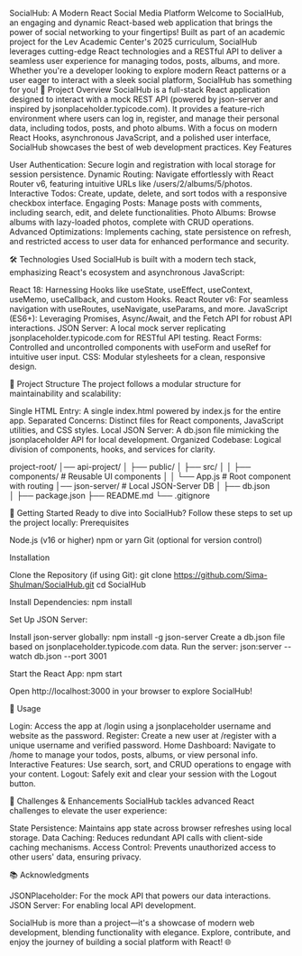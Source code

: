 SocialHub: A Modern React Social Media Platform
Welcome to SocialHub, an engaging and dynamic React-based web application that brings the power of social networking to your fingertips! Built as part of an academic project for the Lev Academic Center's 2025 curriculum, SocialHub leverages cutting-edge React technologies and a RESTful API to deliver a seamless user experience for managing todos, posts, albums, and more. Whether you're a developer looking to explore modern React patterns or a user eager to interact with a sleek social platform, SocialHub has something for you!
🚀 Project Overview
SocialHub is a full-stack React application designed to interact with a mock REST API (powered by json-server and inspired by jsonplaceholder.typicode.com). It provides a feature-rich environment where users can log in, register, and manage their personal data, including todos, posts, and photo albums. With a focus on modern React Hooks, asynchronous JavaScript, and a polished user interface, SocialHub showcases the best of web development practices.
Key Features

User Authentication: Secure login and registration with local storage for session persistence.
Dynamic Routing: Navigate effortlessly with React Router v6, featuring intuitive URLs like /users/2/albums/5/photos.
Interactive Todos: Create, update, delete, and sort todos with a responsive checkbox interface.
Engaging Posts: Manage posts with comments, including search, edit, and delete functionalities.
Photo Albums: Browse albums with lazy-loaded photos, complete with CRUD operations.
Advanced Optimizations: Implements caching, state persistence on refresh, and restricted access to user data for enhanced performance and security.

🛠️ Technologies Used
SocialHub is built with a modern tech stack, emphasizing React's ecosystem and asynchronous JavaScript:

React 18: Harnessing Hooks like useState, useEffect, useContext, useMemo, useCallback, and custom Hooks.
React Router v6: For seamless navigation with useRoutes, useNavigate, useParams, and more.
JavaScript (ES6+): Leveraging Promises, Async/Await, and the Fetch API for robust API interactions.
JSON Server: A local mock server replicating jsonplaceholder.typicode.com for RESTful API testing.
React Forms: Controlled and uncontrolled components with useForm and useRef for intuitive user input.
CSS: Modular stylesheets for a clean, responsive design.

📂 Project Structure
The project follows a modular structure for maintainability and scalability:

Single HTML Entry: A single index.html powered by index.js for the entire app.
Separated Concerns: Distinct files for React components, JavaScript utilities, and CSS styles.
Local JSON Server: A db.json file mimicking the jsonplaceholder API for local development.
Organized Codebase: Logical division of components, hooks, and services for clarity.

project-root/
│── api-project/
│  ├── public/
│  ├── src/
│  │   ├── components/     # Reusable UI components
│  │   └── App.js          # Root component with routing
│── json-server/            # Local JSON-Server DB
│  ├── db.json            
│  ├── package.json
├── README.md
└── .gitignore

🌟 Getting Started
Ready to dive into SocialHub? Follow these steps to set up the project locally:
Prerequisites

Node.js (v16 or higher)
npm or yarn
Git (optional for version control)

Installation

Clone the Repository (if using Git):
git clone https://github.com/Sima-Shulman/SocialHub.git
cd SocialHub


Install Dependencies:
npm install


Set Up JSON Server:

Install json-server globally: npm install -g json-server
Create a db.json file based on jsonplaceholder.typicode.com data.
Run the server: json:server --watch db.json --port 3001


Start the React App:
npm start

Open http://localhost:3000 in your browser to explore SocialHub!


🎨 Usage

Login: Access the app at /login using a jsonplaceholder username and website as the password.
Register: Create a new user at /register with a unique username and verified password.
Home Dashboard: Navigate to /home to manage your todos, posts, albums, or view personal info.
Interactive Features: Use search, sort, and CRUD operations to engage with your content.
Logout: Safely exit and clear your session with the Logout button.

🧪 Challenges & Enhancements
SocialHub tackles advanced React challenges to elevate the user experience:

State Persistence: Maintains app state across browser refreshes using local storage.
Data Caching: Reduces redundant API calls with client-side caching mechanisms.
Access Control: Prevents unauthorized access to other users' data, ensuring privacy.


📚 Acknowledgments

JSONPlaceholder: For the mock API that powers our data interactions.
JSON Server: For enabling local API development.


SocialHub is more than a project—it's a showcase of modern web development, blending functionality with elegance. Explore, contribute, and enjoy the journey of building a social platform with React! 🌐
